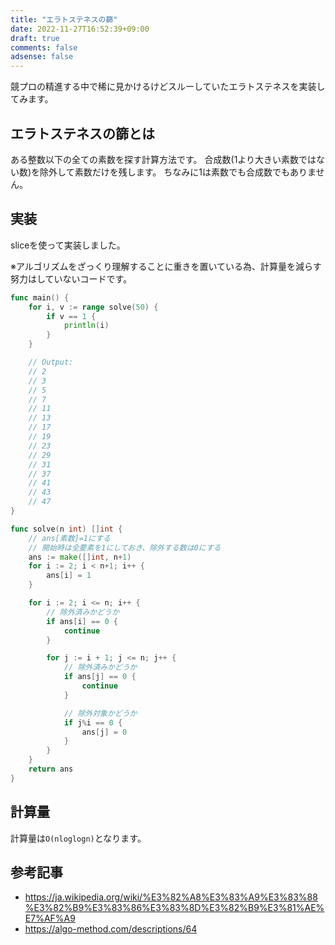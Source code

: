 ```yaml
---
title: "エラトステネスの篩"
date: 2022-11-27T16:52:39+09:00
draft: true
comments: false
adsense: false
---
```


競プロの精進する中で稀に見かけるけどスルーしていたエラトステネスを実装してみます。

## エラトステネスの篩とは

ある整数以下の全ての素数を探す計算方法です。
合成数(1より大きい素数ではない数)を除外して素数だけを残します。
ちなみに1は素数でも合成数でもありません。

## 実装

sliceを使って実装しました。

※アルゴリズムをざっくり理解することに重きを置いている為、計算量を減らす努力はしていないコードです。

```go
func main() {
	for i, v := range solve(50) {
		if v == 1 {
			println(i)
		}
	}

	// Output:
	// 2
	// 3
	// 5
	// 7
	// 11
	// 13
	// 17
	// 19
	// 23
	// 29
	// 31
	// 37
	// 41
	// 43
	// 47
}

func solve(n int) []int {
	// ans[素数]=1にする
	// 開始時は全要素を1にしておき、除外する数は0にする
	ans := make([]int, n+1)
	for i := 2; i < n+1; i++ {
		ans[i] = 1
	}

	for i := 2; i <= n; i++ {
		// 除外済みかどうか
		if ans[i] == 0 {
			continue
		}

		for j := i + 1; j <= n; j++ {
			// 除外済みかどうか
			if ans[j] == 0 {
				continue
			}

			// 除外対象かどうか
			if j%i == 0 {
				ans[j] = 0
			}
		}
	}
	return ans
}
```

## 計算量

計算量は`O(nloglogn)`となります。


## 参考記事

- https://ja.wikipedia.org/wiki/%E3%82%A8%E3%83%A9%E3%83%88%E3%82%B9%E3%83%86%E3%83%8D%E3%82%B9%E3%81%AE%E7%AF%A9
- https://algo-method.com/descriptions/64
